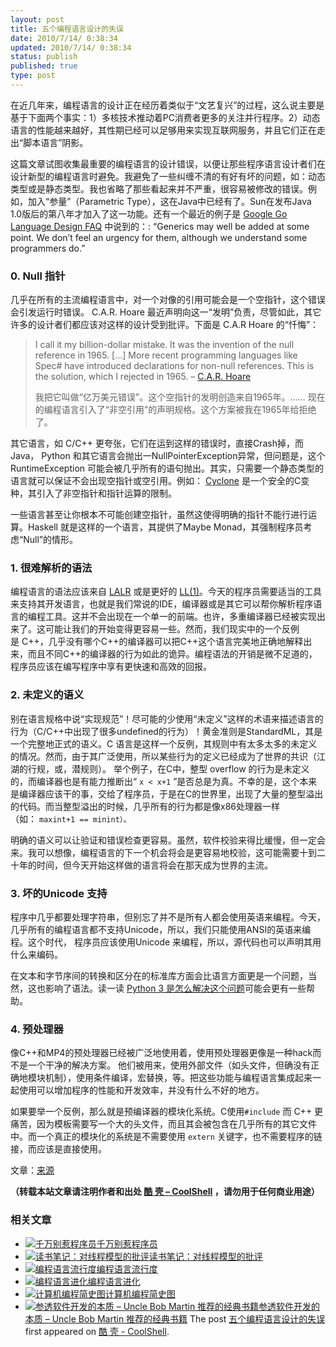 ```yaml
---
layout: post
title: 五个编程语言设计的失误
date: 2010/7/14/ 0:38:34
updated: 2010/7/14/ 0:38:34
status: publish
published: true
type: post
---
```


在近几年来，编程语言的设计正在经历着类似于“文艺复兴”的过程，这么说主要是基于下面两个事实：1）多核技术推动着PC消费者更多的关注并行程序。2）动态语言的性能越来越好，其性期已经可以足够用来实现互联网服务，并且它们正在走出“脚本语言”阴影。


这篇文章试图收集最重要的编程语言的设计错误，以便让那些程序语言设计者们在设计新型的编程语言时避免。我避免了一些纠缠不清的有好有坏的问题，如：动态类型或是静态类型。我也省略了那些看起来并不严重，很容易被修改的错误。例如，加入“参量”（Parametric Type），这在Java中已经有了。Sun在发布Java 1.0版后的第八年才加入了这一功能。还有一个最近的例子是 [Google Go Language Design FAQ](http://golang.org/doc/go_lang_faq.html#generics) 中说到的：: “Generics may well be added at some point. We don’t feel an urgency for them, although we understand some programmers do.”


### 0. Null 指针


几乎在所有的主流编程语言中，对一个对像的引用可能会是一个空指针，这个错误会引发运行时错误。 C.A.R. Hoare 最近声明向这一“发明”负责，尽管如此，其它许多的设计者们都应该对这样的设计受到批评。下面是 C.A.R Hoare 的“忏悔”：



> I call it my billion-dollar mistake. It was the invention of the null reference in 1965. […] More recent programming languages like Spec# have introduced declarations for non-null references. This is the solution, which I rejected in 1965. – [C.A.R. Hoare](http://qconlondon.com/london-2009/presentation/Null+References:+The+Billion+Dollar+Mistake)
> 
> 
> 我把它叫做“亿万美元错误”。这个空指针的发明创造来自1965年。…… 现在的编程语言引入了“非空引用”的声明规格。这个方案被我在1965年给拒绝了。
> 
> 



其它语言，如 C/C++ 更夸张，它们在运到这样的错误时，直接Crash掉，而 Java， Python 和其它语言会抛出一NullPointerException异常，但问题是，这个 RuntimeException 可能会被几乎所有的语句抛出。其实，只需要一个静态类型的语言就可以保证不会出现空指针或空引用。例如： [Cyclone](http://cyclone.thelanguage.org/) 是一个安全的C变种，其引入了非空指针和指针运算的限制。


一些语言甚至让你根本不可能创建空指针，虽然这使得明确的指针不能行进行运算。Haskell 就是这样的一个语言，其提供了Maybe Monad，其强制程序员考虑“Null”的情形。


### 1. 很难解析的语法


编程语言的语法应该来自 [LALR](http://en.wikipedia.org/wiki/LALR_parser) 或是更好的 [LL(1)](http://en.wikipedia.org/wiki/LL_parser)。今天的程序员需要适当的工具来支持其开发语言，也就是我们常说的IDE，编译器或是其它可以帮你解析程序语言的编程工具。这并不会出现在一个单一的前端。也许，多重编译器已经被实现出来了。这可能让我们的开始变得更容易一些。然而，我们现实中的一个反例是 C++，几乎没有哪个C++的编译器可以把C++这个语言完美地正确地解释出来，而且不同C++的编译器的行为如此的诡异。编程语法的开销是微不足道的，程序员应该在编写程序中享有更快速和高效的回报。


### 2. 未定义的语义


别在语言规格中说“实现规范”！尽可能的少使用“未定义”这样的术语来描述语言的行为（C/C++中出现了很多undefined的行为）！黄金准则是StandardML，其是一个完整地正式的语义。C 语言是这样一个反例，其规则中有太多太多的未定义的情况。然而，由于其广泛使用，所以某些行为的定义已经成为了世界的共识（江湖的行规，或，潜规则）。 举个例子，在C中，整型 overflow 的行为是未定义的，而编译器也是有能力推断出“ `x < x+1` ”是否总是为真。不幸的是，这个本来是编译器应该干的事，交给了程序员，于是在C的世界里，出现了大量的整型溢出的代码。而当整型溢出的时候，几乎所有的行为都是像x86处理器一样（如： `maxint+1 == minint）。`


明确的语义可以让验证和错误检查更容易。虽然，软件校验来得比缓慢，但一定会来。我可以想像，编程语言的下一个机会将会是更容易地校验，这可能需要十到二十年的时间，但今天开始这样做的语言将会在那天成为世界的主流。


### 3. 坏的Unicode 支持


程序中几乎都要处理字符串，但别忘了并不是所有人都会使用英语来编程。今天，几乎所有的编程语言都不支持Unicode，所以，我们只能使用ANSI的英语来编程。这个时代， 程序员应该使用Unicode 来编程，所以，源代码也可以声明其用什么来编码。


在文本和字节序间的转换和区分在的标准库方面会比语言方面更是一个问题，当然，这也影响了语法。读一读 [Python 3 是怎么解决这个问题](http://docs.python.org/py3k/whatsnew/3.0.html#text-vs-data-instead-of-unicode-vs-8-bit)可能会更有一些帮助。


### 4. 预处理器


像C++和MP4的预处理器已经被广泛地使用着，使用预处理器更像是一种hack而不是一个干净的解决方案。 他们被用来，使用外部文件（如头文件，但确没有正确地模块机制），使用条件编译，宏替换，等。把这些功能与编程语言集成起来一起使用可以增加程序的性能和开发效率，并没有什么不好的地方。


如果要举一个反例，那么就是预编译器的模块化系统。C使用`#include` 而 C++ 更痛苦，因为模板需要写一个大的头文件，而且其会被包含在几乎所有的其它文件中。而一个真正的模块化的系统是不需要使用 `extern` 关键字，也不需要程序的链接，而应该是直接使用。



文章：[来源](http://beza1e1.tuxen.de/articles/proglang_mistakes.html)



**（转载本站文章请注明作者和出处 [酷 壳 – CoolShell](https://coolshell.cn/) ，请勿用于任何商业用途）**



### 相关文章

* [![千万别惹程序员 ](https://coolshell.cn/wp-content/uploads/2012/02/programming-language-150x150.jpg)](https://coolshell.cn/articles/6639.html)[千万别惹程序员](https://coolshell.cn/articles/6639.html)
* [![读书笔记：对线程模型的批评](https://coolshell.cn/wp-content/plugins/wordpress-23-related-posts-plugin/static/thumbs/14.jpg)](https://coolshell.cn/articles/4626.html)[读书笔记：对线程模型的批评](https://coolshell.cn/articles/4626.html)
* [![编程语言流行度](https://coolshell.cn/wp-content/uploads/2010/12/rank_scatter1-150x150.png)](https://coolshell.cn/articles/3385.html)[编程语言流行度](https://coolshell.cn/articles/3385.html)
* [![编程语言进化](https://coolshell.cn/wp-content/uploads/2010/10/language-evolution-150x150.jpg)](https://coolshell.cn/articles/3100.html)[编程语言进化](https://coolshell.cn/articles/3100.html)
* [![计算机编程简史图](https://coolshell.cn/wp-content/uploads/2010/07/aboutprogramming04.eng_-150x150.jpg)](https://coolshell.cn/articles/2724.html)[计算机编程简史图](https://coolshell.cn/articles/2724.html)
* [![参透软件开发的本质 – Uncle Bob Martin 推荐的经典书籍](https://coolshell.cn/wp-content/plugins/wordpress-23-related-posts-plugin/static/thumbs/1.jpg)](https://coolshell.cn/articles/2539.html)[参透软件开发的本质 – Uncle Bob Martin 推荐的经典书籍](https://coolshell.cn/articles/2539.html)
The post [五个编程语言设计的失误](https://coolshell.cn/articles/2598.html) first appeared on [酷 壳 - CoolShell](https://coolshell.cn).
